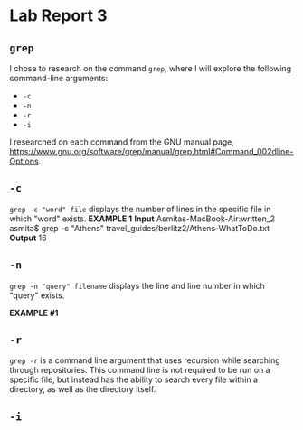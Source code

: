 # Lab Report 3

## `grep`

I chose to research on the command `grep`, where I will explore the following command-line arguments:
- `-c`
- `-n`
- `-r`
- `-i`

I researched on each command from the GNU manual page, https://www.gnu.org/software/grep/manual/grep.html#Command_002dline-Options. 

## `-c`
`grep -c "word" file` displays the number of lines in the specific file in which "word" exists.
**EXAMPLE 1**
  **Input**
    Asmitas-MacBook-Air:written_2 asmita$ grep -c "Athens" travel_guides/berlitz2/Athens-WhatToDo.txt
  **Output**
    16
    


## `-n`
`grep -n "query" filename` displays the line and line number in which "query" exists. 

**EXAMPLE #1** 
  


## `-r`

`grep -r` is a command line argument that uses recursion while searching through repositories. This command line is not required to be run on a specific file, but instead has the ability to search every file within a directory, as well as the directory itself.  

## `-i`

